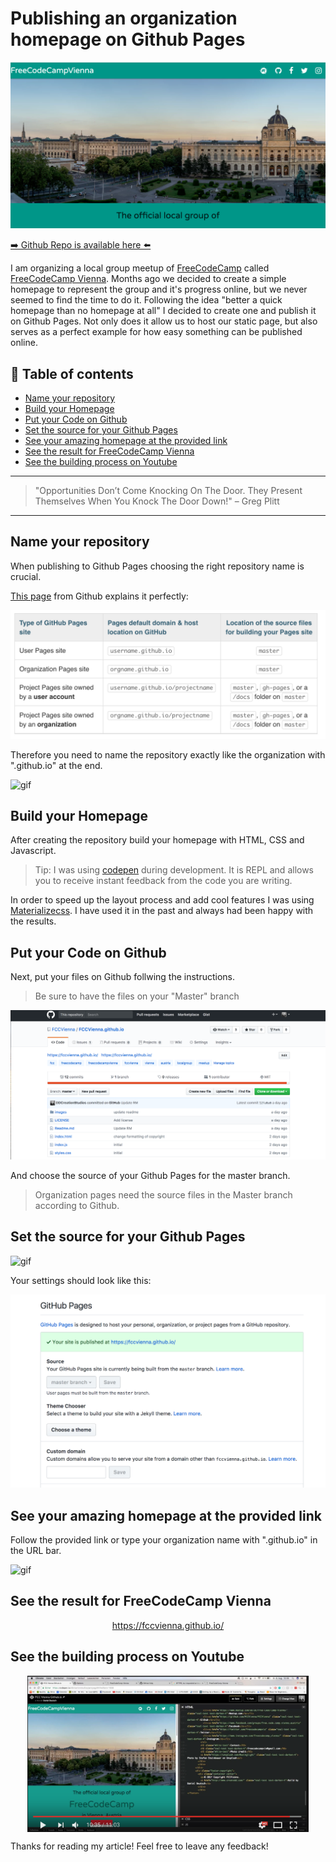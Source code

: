 # Publishing an organization homepage on Github Pages
[<img src="../assets/FCCVGIT/screenshot.png">](
https://fccvienna.github.io/)


[➡️ Github Repo is available here ⬅️](https://github.com/DDCreationStudios/fccvienna.github.io)

I am organizing a local group meetup of [FreeCodeCamp](https://www.freecodecamp.org/) called [FreeCodeCamp Vienna](https://www.meetup.com/Free-Code-Camp-Vienna/). Months ago we decided to create a simple homepage to represent the group and it's progress online, but we never seemed to find the time to do it. Following the idea "better a quick homepage than no homepage at all" I decided to create one and publish it on Github Pages. Not only does it allow us to host our static page, but also serves as a perfect example for how easy something can be published online.


## 📄 Table of contents

- [Name your repository](#name-your-repository)
- [Build your Homepage](#build-your-homepage)
- [Put your Code on Github](#put-your-code-on-github)
- [Set the source for your Github Pages](#set-the-source-for-your-github-pages)
- [See your amazing homepage at the provided link](#see-your-amazing-homepage-at-the-provided-link)
- [See the result for FreeCodeCamp Vienna](#see-the-result-for-freecodecamp-vienna)
- [See the building process on Youtube](#see-the-building-process-on-youtube)


---
>"Opportunities Don’t Come Knocking On The Door. They Present Themselves When You Knock The Door Down!" – Greg Plitt
---

## Name your repository

When publishing to Github Pages choosing the right repository name is crucial. 

[This page](https://help.github.com/articles/user-organization-and-project-pages/) from Github explains it perfectly:

![img](../assets/FCCVGIT/overviewGithub.png)

Therefore you need to name the repository exactly like the organization with ".github.io" at the end.

![gif](http://g.recordit.co/NnMOakU8MX.gif)

## Build your Homepage

After creating the repository build your homepage with HTML, CSS and Javascript. 

>Tip: I was using [codepen](https://codepen.io/ddcreationstudios/pen/yogdXX) during development. It is REPL and allows you to receive instant feedback from the code you are writing. 

In order to speed up the layout process and add cool features I was using [Materializecss](http://materializecss.com/getting-started.html). I have used it in the past and always had been happy with the results.

## Put your Code on Github

Next, put your files on Github follwing the instructions.

>Be sure to have the files on your "Master" branch

![img](../assets/FCCVGIT/GithubRepo.png)

And choose the source of your Github Pages for the master branch.

>Organization pages need the source files in the Master branch according to Github.

## Set the source for your Github Pages

![gif](http://g.recordit.co/i2Zke7MvkH.gif)

Your settings should look like this:

![img](../assets/FCCVGIT/GithubSettings.png) 

## See your amazing homepage at the provided link

Follow the provided link or type your organization name with ".github.io" in the URL bar. 

![gif](http://g.recordit.co/ClGV6ETsgD.gif)


## See the result for FreeCodeCamp Vienna

<p align="center">
<a href="https://fccvienna.github.io/">
https://fccvienna.github.io/
</a>
</p>

## See the building process on Youtube
<p align="center">
<a href="https://www.youtube.com/watch?v=XN7JPZiKJ1U">
<img src="../assets/FCCVGIT/screenshotYoutube.png" alt="img" align="center" height=250></a>
</p>



Thanks for reading my article! Feel free to leave any feedback! 


<!-- Written by Daniel Deutsch (deudan1010@gmail.com) -->
